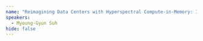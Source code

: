 ```yaml
---
name: "Reimagining Data Centers with Hyperspectral Compute-in-Memory: Integrating Optical Communication and Computing"
speakers:
  - Myoung-Gyun Suh
hide: false
---
```


